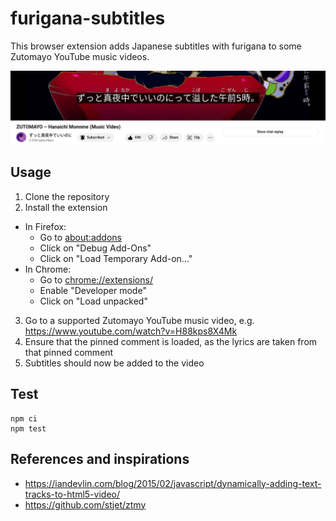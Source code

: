 # furigana-subtitles

This browser extension adds Japanese subtitles with furigana to some Zutomayo YouTube music videos.

![docs/screenshot.png](docs/screenshot.png)

## Usage

1. Clone the repository
2. Install the extension
  * In Firefox:
    * Go to [about:addons](about:addons)
    * Click on "Debug Add-Ons"
    * Click on "Load Temporary Add-on..."
  * In Chrome:
    * Go to [chrome://extensions/](chrome://extensions/)
    * Enable "Developer mode"
    * Click on "Load unpacked"
3. Go to a supported Zutomayo YouTube music video, e.g. https://www.youtube.com/watch?v=H88kps8X4Mk
4. Ensure that the pinned comment is loaded, as the lyrics are taken from that pinned comment
5. Subtitles should now be added to the video

## Test

```console
npm ci
npm test
```

## References and inspirations

* https://iandevlin.com/blog/2015/02/javascript/dynamically-adding-text-tracks-to-html5-video/
* https://github.com/stjet/ztmy
